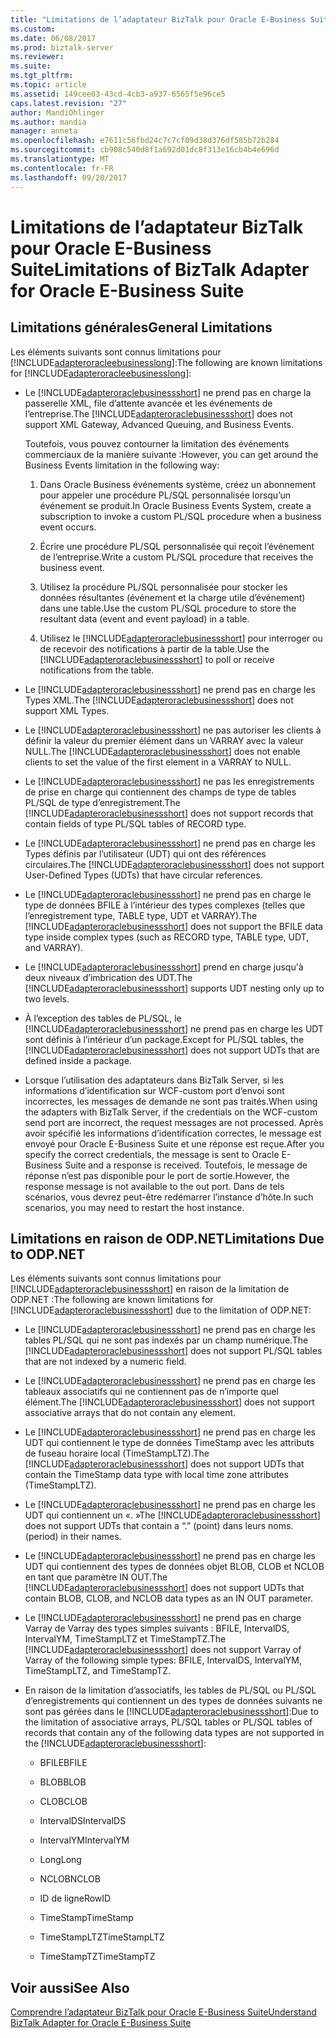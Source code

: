 ```yaml
---
title: "Limitations de l’adaptateur BizTalk pour Oracle E-Business Suite | Documents Microsoft"
ms.custom: 
ms.date: 06/08/2017
ms.prod: biztalk-server
ms.reviewer: 
ms.suite: 
ms.tgt_pltfrm: 
ms.topic: article
ms.assetid: 149cee03-43cd-4cb3-a937-6565f5e96ce5
caps.latest.revision: "27"
author: MandiOhlinger
ms.author: mandia
manager: anneta
ms.openlocfilehash: e7611c56fbd24c7c7cf09d38d376df585b72b284
ms.sourcegitcommit: cb908c540d8f1a692d01dc8f313e16cb4b4e696d
ms.translationtype: MT
ms.contentlocale: fr-FR
ms.lasthandoff: 09/20/2017
---
```

# <a name="limitations-of-biztalk-adapter-for-oracle-e-business-suite"></a><span data-ttu-id="aa28c-102">Limitations de l’adaptateur BizTalk pour Oracle E-Business Suite</span><span class="sxs-lookup"><span data-stu-id="aa28c-102">Limitations of BizTalk Adapter for Oracle E-Business Suite</span></span>
## <a name="general-limitations"></a><span data-ttu-id="aa28c-103">Limitations générales</span><span class="sxs-lookup"><span data-stu-id="aa28c-103">General Limitations</span></span>  
 <span data-ttu-id="aa28c-104">Les éléments suivants sont connus limitations pour [!INCLUDE[adapteroracleebusinesslong](../../includes/adapteroracleebusinesslong-md.md)]:</span><span class="sxs-lookup"><span data-stu-id="aa28c-104">The following are known limitations for [!INCLUDE[adapteroracleebusinesslong](../../includes/adapteroracleebusinesslong-md.md)]:</span></span>  
  
-   <span data-ttu-id="aa28c-105">Le [!INCLUDE[adapteroraclebusinessshort](../../includes/adapteroraclebusinessshort-md.md)] ne prend pas en charge la passerelle XML, file d’attente avancée et les événements de l’entreprise.</span><span class="sxs-lookup"><span data-stu-id="aa28c-105">The [!INCLUDE[adapteroraclebusinessshort](../../includes/adapteroraclebusinessshort-md.md)] does not support XML Gateway, Advanced Queuing, and Business Events.</span></span>  
  
     <span data-ttu-id="aa28c-106">Toutefois, vous pouvez contourner la limitation des événements commerciaux de la manière suivante :</span><span class="sxs-lookup"><span data-stu-id="aa28c-106">However, you can get around the Business Events limitation in the following way:</span></span>  
  
    1.  <span data-ttu-id="aa28c-107">Dans Oracle Business événements système, créez un abonnement pour appeler une procédure PL/SQL personnalisée lorsqu’un événement se produit.</span><span class="sxs-lookup"><span data-stu-id="aa28c-107">In Oracle Business Events System, create a subscription to invoke a custom PL/SQL procedure when a business event occurs.</span></span>  
  
    2.  <span data-ttu-id="aa28c-108">Écrire une procédure PL/SQL personnalisée qui reçoit l’événement de l’entreprise.</span><span class="sxs-lookup"><span data-stu-id="aa28c-108">Write a custom PL/SQL procedure that receives the business event.</span></span>  
  
    3.  <span data-ttu-id="aa28c-109">Utilisez la procédure PL/SQL personnalisée pour stocker les données résultantes (événement et la charge utile d’événement) dans une table.</span><span class="sxs-lookup"><span data-stu-id="aa28c-109">Use the custom PL/SQL procedure to store the resultant data (event and event payload) in a table.</span></span>  
  
    4.  <span data-ttu-id="aa28c-110">Utilisez le [!INCLUDE[adapteroraclebusinessshort](../../includes/adapteroraclebusinessshort-md.md)] pour interroger ou de recevoir des notifications à partir de la table.</span><span class="sxs-lookup"><span data-stu-id="aa28c-110">Use the [!INCLUDE[adapteroraclebusinessshort](../../includes/adapteroraclebusinessshort-md.md)] to poll or receive notifications from the table.</span></span>  
  
-   <span data-ttu-id="aa28c-111">Le [!INCLUDE[adapteroraclebusinessshort](../../includes/adapteroraclebusinessshort-md.md)] ne prend pas en charge les Types XML.</span><span class="sxs-lookup"><span data-stu-id="aa28c-111">The [!INCLUDE[adapteroraclebusinessshort](../../includes/adapteroraclebusinessshort-md.md)] does not support XML Types.</span></span>  
  
-   <span data-ttu-id="aa28c-112">Le [!INCLUDE[adapteroraclebusinessshort](../../includes/adapteroraclebusinessshort-md.md)] ne pas autoriser les clients à définir la valeur du premier élément dans un VARRAY avec la valeur NULL.</span><span class="sxs-lookup"><span data-stu-id="aa28c-112">The [!INCLUDE[adapteroraclebusinessshort](../../includes/adapteroraclebusinessshort-md.md)] does not enable clients to set the value of the first element in a VARRAY to NULL.</span></span>  
  
-   <span data-ttu-id="aa28c-113">Le [!INCLUDE[adapteroraclebusinessshort](../../includes/adapteroraclebusinessshort-md.md)] ne pas les enregistrements de prise en charge qui contiennent des champs de type de tables PL/SQL de type d’enregistrement.</span><span class="sxs-lookup"><span data-stu-id="aa28c-113">The [!INCLUDE[adapteroraclebusinessshort](../../includes/adapteroraclebusinessshort-md.md)] does not support records that contain fields of type PL/SQL tables of RECORD type.</span></span>  
  
-   <span data-ttu-id="aa28c-114">Le [!INCLUDE[adapteroraclebusinessshort](../../includes/adapteroraclebusinessshort-md.md)] ne prend pas en charge les Types définis par l’utilisateur (UDT) qui ont des références circulaires.</span><span class="sxs-lookup"><span data-stu-id="aa28c-114">The [!INCLUDE[adapteroraclebusinessshort](../../includes/adapteroraclebusinessshort-md.md)] does not support User-Defined Types (UDTs) that have circular references.</span></span>  
  
-   <span data-ttu-id="aa28c-115">Le [!INCLUDE[adapteroraclebusinessshort](../../includes/adapteroraclebusinessshort-md.md)] ne prend pas en charge le type de données BFILE à l’intérieur des types complexes (telles que l’enregistrement type, TABLE type, UDT et VARRAY).</span><span class="sxs-lookup"><span data-stu-id="aa28c-115">The [!INCLUDE[adapteroraclebusinessshort](../../includes/adapteroraclebusinessshort-md.md)] does not support the BFILE data type inside complex types (such as RECORD type, TABLE type, UDT, and VARRAY).</span></span>  
  
-   <span data-ttu-id="aa28c-116">Le [!INCLUDE[adapteroraclebusinessshort](../../includes/adapteroraclebusinessshort-md.md)] prend en charge jusqu'à deux niveaux d’imbrication des UDT.</span><span class="sxs-lookup"><span data-stu-id="aa28c-116">The [!INCLUDE[adapteroraclebusinessshort](../../includes/adapteroraclebusinessshort-md.md)] supports UDT nesting only up to two levels.</span></span>  
  
-   <span data-ttu-id="aa28c-117">À l’exception des tables de PL/SQL, le [!INCLUDE[adapteroraclebusinessshort](../../includes/adapteroraclebusinessshort-md.md)] ne prend pas en charge les UDT sont définis à l’intérieur d’un package.</span><span class="sxs-lookup"><span data-stu-id="aa28c-117">Except for PL/SQL tables, the [!INCLUDE[adapteroraclebusinessshort](../../includes/adapteroraclebusinessshort-md.md)] does not support UDTs that are defined inside a package.</span></span>  
  
-   <span data-ttu-id="aa28c-118">Lorsque l’utilisation des adaptateurs dans BizTalk Server, si les informations d’identification sur WCF-custom port d’envoi sont incorrectes, les messages de demande ne sont pas traités.</span><span class="sxs-lookup"><span data-stu-id="aa28c-118">When using the adapters with BizTalk Server, if the credentials on the WCF-custom send port are incorrect, the request messages are not processed.</span></span> <span data-ttu-id="aa28c-119">Après avoir spécifié les informations d’identification correctes, le message est envoyé pour Oracle E-Business Suite et une réponse est reçue.</span><span class="sxs-lookup"><span data-stu-id="aa28c-119">After you specify the correct credentials, the message is sent to Oracle E-Business Suite and a response is received.</span></span> <span data-ttu-id="aa28c-120">Toutefois, le message de réponse n’est pas disponible pour le port de sortie.</span><span class="sxs-lookup"><span data-stu-id="aa28c-120">However, the response message is not available to the out port.</span></span> <span data-ttu-id="aa28c-121">Dans de tels scénarios, vous devrez peut-être redémarrer l’instance d’hôte.</span><span class="sxs-lookup"><span data-stu-id="aa28c-121">In such scenarios, you may need to restart the host instance.</span></span>  
  
## <a name="limitations-due-to-odpnet"></a><span data-ttu-id="aa28c-122">Limitations en raison de ODP.NET</span><span class="sxs-lookup"><span data-stu-id="aa28c-122">Limitations Due to ODP.NET</span></span>  
 <span data-ttu-id="aa28c-123">Les éléments suivants sont connus limitations pour [!INCLUDE[adapteroraclebusinessshort](../../includes/adapteroraclebusinessshort-md.md)] en raison de la limitation de ODP.NET :</span><span class="sxs-lookup"><span data-stu-id="aa28c-123">The following are known limitations for [!INCLUDE[adapteroraclebusinessshort](../../includes/adapteroraclebusinessshort-md.md)] due to the limitation of ODP.NET:</span></span>  
  
-   <span data-ttu-id="aa28c-124">Le [!INCLUDE[adapteroraclebusinessshort](../../includes/adapteroraclebusinessshort-md.md)] ne prend pas en charge les tables PL/SQL qui ne sont pas indexés par un champ numérique.</span><span class="sxs-lookup"><span data-stu-id="aa28c-124">The [!INCLUDE[adapteroraclebusinessshort](../../includes/adapteroraclebusinessshort-md.md)] does not support PL/SQL tables that are not indexed by a numeric field.</span></span>  
  
-   <span data-ttu-id="aa28c-125">Le [!INCLUDE[adapteroraclebusinessshort](../../includes/adapteroraclebusinessshort-md.md)] ne prend pas en charge les tableaux associatifs qui ne contiennent pas de n’importe quel élément.</span><span class="sxs-lookup"><span data-stu-id="aa28c-125">The [!INCLUDE[adapteroraclebusinessshort](../../includes/adapteroraclebusinessshort-md.md)] does not support associative arrays that do not contain any element.</span></span>  
  
-   <span data-ttu-id="aa28c-126">Le [!INCLUDE[adapteroraclebusinessshort](../../includes/adapteroraclebusinessshort-md.md)] ne prend pas en charge les UDT qui contiennent le type de données TimeStamp avec les attributs de fuseau horaire local (TimeStampLTZ).</span><span class="sxs-lookup"><span data-stu-id="aa28c-126">The [!INCLUDE[adapteroraclebusinessshort](../../includes/adapteroraclebusinessshort-md.md)] does not support UDTs that contain the TimeStamp data type with local time zone attributes (TimeStampLTZ).</span></span>  
  
-   <span data-ttu-id="aa28c-127">Le [!INCLUDE[adapteroraclebusinessshort](../../includes/adapteroraclebusinessshort-md.md)] ne prend pas en charge les UDT qui contiennent un «. »</span><span class="sxs-lookup"><span data-stu-id="aa28c-127">The [!INCLUDE[adapteroraclebusinessshort](../../includes/adapteroraclebusinessshort-md.md)] does not support UDTs that contain a “.”</span></span> <span data-ttu-id="aa28c-128">(point) dans leurs noms.</span><span class="sxs-lookup"><span data-stu-id="aa28c-128">(period) in their names.</span></span>  
  
-   <span data-ttu-id="aa28c-129">Le [!INCLUDE[adapteroraclebusinessshort](../../includes/adapteroraclebusinessshort-md.md)] ne prend pas en charge les UDT qui contiennent des types de données objet BLOB, CLOB et NCLOB en tant que paramètre IN OUT.</span><span class="sxs-lookup"><span data-stu-id="aa28c-129">The [!INCLUDE[adapteroraclebusinessshort](../../includes/adapteroraclebusinessshort-md.md)] does not support UDTs that contain BLOB, CLOB, and NCLOB data types as an IN OUT parameter.</span></span>  
  
-   <span data-ttu-id="aa28c-130">Le [!INCLUDE[adapteroraclebusinessshort](../../includes/adapteroraclebusinessshort-md.md)] ne prend pas en charge Varray de Varray des types simples suivants : BFILE, IntervalDS, IntervalYM, TimeStampLTZ et TimeStampTZ.</span><span class="sxs-lookup"><span data-stu-id="aa28c-130">The [!INCLUDE[adapteroraclebusinessshort](../../includes/adapteroraclebusinessshort-md.md)] does not support Varray of Varray of the following simple types: BFILE, IntervalDS, IntervalYM, TimeStampLTZ, and TimeStampTZ.</span></span>  
  
-   <span data-ttu-id="aa28c-131">En raison de la limitation d’associatifs, les tables de PL/SQL ou PL/SQL d’enregistrements qui contiennent un des types de données suivants ne sont pas gérées dans le [!INCLUDE[adapteroraclebusinessshort](../../includes/adapteroraclebusinessshort-md.md)]:</span><span class="sxs-lookup"><span data-stu-id="aa28c-131">Due to the limitation of associative arrays, PL/SQL tables or PL/SQL tables of records that contain any of the following data types are not supported in the [!INCLUDE[adapteroraclebusinessshort](../../includes/adapteroraclebusinessshort-md.md)]:</span></span>  
  
    -   <span data-ttu-id="aa28c-132">BFILE</span><span class="sxs-lookup"><span data-stu-id="aa28c-132">BFILE</span></span>  
  
    -   <span data-ttu-id="aa28c-133">BLOB</span><span class="sxs-lookup"><span data-stu-id="aa28c-133">BLOB</span></span>  
  
    -   <span data-ttu-id="aa28c-134">CLOB</span><span class="sxs-lookup"><span data-stu-id="aa28c-134">CLOB</span></span>  
  
    -   <span data-ttu-id="aa28c-135">IntervalDS</span><span class="sxs-lookup"><span data-stu-id="aa28c-135">IntervalDS</span></span>  
  
    -   <span data-ttu-id="aa28c-136">IntervalYM</span><span class="sxs-lookup"><span data-stu-id="aa28c-136">IntervalYM</span></span>  
  
    -   <span data-ttu-id="aa28c-137">Long</span><span class="sxs-lookup"><span data-stu-id="aa28c-137">Long</span></span>  
  
    -   <span data-ttu-id="aa28c-138">NCLOB</span><span class="sxs-lookup"><span data-stu-id="aa28c-138">NCLOB</span></span>  
  
    -   <span data-ttu-id="aa28c-139">ID de ligne</span><span class="sxs-lookup"><span data-stu-id="aa28c-139">RowID</span></span>  
  
    -   <span data-ttu-id="aa28c-140">TimeStamp</span><span class="sxs-lookup"><span data-stu-id="aa28c-140">TimeStamp</span></span>  
  
    -   <span data-ttu-id="aa28c-141">TimeStampLTZ</span><span class="sxs-lookup"><span data-stu-id="aa28c-141">TimeStampLTZ</span></span>  
  
    -   <span data-ttu-id="aa28c-142">TimeStampTZ</span><span class="sxs-lookup"><span data-stu-id="aa28c-142">TimeStampTZ</span></span>  
  
## <a name="see-also"></a><span data-ttu-id="aa28c-143">Voir aussi</span><span class="sxs-lookup"><span data-stu-id="aa28c-143">See Also</span></span>  
 [<span data-ttu-id="aa28c-144">Comprendre l’adaptateur BizTalk pour Oracle E-Business Suite</span><span class="sxs-lookup"><span data-stu-id="aa28c-144">Understand BizTalk Adapter for Oracle E-Business Suite</span></span>](../../adapters-and-accelerators/adapter-oracle-ebs/understand-biztalk-adapter-for-oracle-e-business-suite.md)